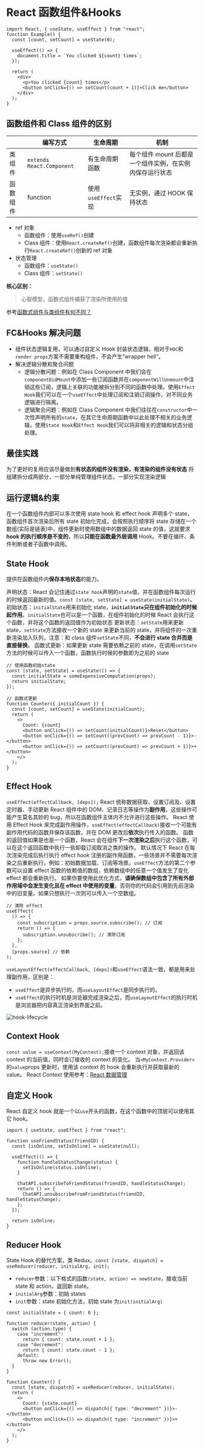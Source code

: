 # React 函数组件&Hooks

```JSX
import React, { useState, useEffect } from "react";
function Example() {
  const [count, setCount] = useState(0);

  useEffect(() => {
    document.title = `You clicked ${count} times`;
  });

  return (
    <div>
      <p>You clicked {count} times</p>
      <button onClick={() => setCount(count + 1)}>Click me</button>
    </div>
  );
}
```

## 函数组件和 Class 组件的区别

|          | 编写方式                  | 生命周期            | 机制                                                    |
| -------- | ------------------------- | ------------------- | ------------------------------------------------------- |
| 类组件   | `extends React.Component` | 有生命周期函数      | 每个组件 mount 后都是一个组件实例，在实例内保存运行状态 |
| 函数组件 | function                  | 使用`useEffect`实现 | 无实例，通过 HOOK 保持状态                              |

- ref 对象
  - 函数组件：使用`useRef()`创建
  - Class 组件：使用`React.createRef()`创建，函数组件每次渲染都会重新执行`React.createRef()`创新的 ref 对象
- 状态管理
  - 函数组件：`useState()`
  - Class 组件：`setState()`

**核心区别：**

> 心智模型，函数式组件捕获了渲染所使用的值

参考[函数式组件与类组件有何不同？](https://overreacted.io/zh-hans/how-are-function-components-different-from-classes/)

## FC&Hooks 解决问题

- 组件状态逻辑复用，可以通过自定义 Hook 封装状态逻辑，相对于`HOC`和`render props`方案不需要重构组件，不会产生”wrapper hell“。
- 解决逻辑分散和聚合问题
  - 逻辑分散问题：例如在 Class Component 中我们会在`componentDidMount`中添加一些订阅函数并在`componentWillUnmount`中注销这些订阅，逻辑上关联的功能被拆分到不同的函数中处理。使用`Effect Hook`我们可以在一个`useEffect`中处理订阅和注销订阅操作，对不同业务逻辑进行隔离。
  - 逻辑聚合问题：例如在 Class Component 中我们往往在`constructor`中一次性声明所有的`state`，在其它生命周期函数中以此处理不相关的业务逻辑，使用`State Hook`和`Effect Hook`我们可以将非相关的逻辑和状态分组处理。

## 最佳实践

为了更好的复用应该尽量做到**有状态的组件没有渲染，有渲染的组件没有状态**
将组建拆分成两部分，一部分单纯管理组件状态，一部分实现渲染逻辑

## 运行逻辑&约束

在一个函数组件内部可以多次使用 state hook 和 effect hook 声明多个 state，函数组件首次渲染后所有 state 初始化完成，会按照执行顺序将 state 存储在一个数组(实际是链表)中，组件更新时使用数组中的数据返回 state 的值，这就要求**hook 的执行顺序是不变的**，所以**只能在函数最外层调用** Hook。不要在循环、条件判断或者子函数中调用。

## State Hook

提供在函数组件内**保存本地状态**的能力。

声明状态：React 会记住通过`state hook`声明的`state`值，并在函数组件每次运行的时候返回最新的值。`const [state, setState] = useState(initialState)`。
初始状态：`initialState`用来初始化 state，**`initialState`只在组件初始化的时候起作用**。`initialState`也可以是一个函数，在组件初始化的时候 React 会执行这个函数，并将这个函数的返回值作为初始状态
更新状态：`setState`用来更新 state，`setState`方法接收一个新的 state 来更新当前的 state，并将组件的一次重新渲染加入队列，注意：和 class 组件`setState`不同，**不会进行 state 合并而是直接替换**。
函数式更新：如果更新 state 需要依赖之前的 state，在调用`setState`方法的时候可以传入一个函数，函数执行时候的参数即为之前的 state

```JSX
// 使用函数初始state
const [state, setState] = useState(() => {
  const initialState = someExpensiveComputation(props);
  return initialState;
});

// 函数式更新
function Counter({ initialCount }) {
  const [count, setCount] = useState(initialCount);
  return (
    <>
      Count: {count}
      <button onClick={() => setCount(initialCount)}>Reset</button>
      <button onClick={() => setCount((prevCount) => prevCount - 1)}>-</button>
      <button onClick={() => setCount((prevCount) => prevCount + 1)}>+</button>
    </>
  );
}
```

## Effect Hook

`useEffect(effectCallback, [deps]);`
React 统称数据获取、设置订阅及、设置定时器、手动更新 React 组件中的 DOM、记录日志等操作为**副作用**，这些操作可能产生莫名其妙的 bug，所以在函数组件主体内不允许进行这些操作。
React 使用 Effect Hook 来完成副作用操作，`useEffect(effectCallback)`接收一个可能有副作用代码的函数并保存该函数，并在 DOM 更改后**依次**执行传入的函数。
函数的返回值如果是也是一个函数，React 会在组件**下一次渲染之后**执行这个函数，可以在这个返回函数中执行一些卸载订阅取消之类的操作。
默认情况下 React 在每次渲染完成后执行执行 effect hook 注册的副作用函数，一些场景并不需要每次渲染之后重新执行，例如：初始数据加载、订阅等场景。`useEffect`方法的第二个参数可以设置 effect 函数的依赖值的数组，依赖数组中的任意一个值发生了变化 effect 都会重新执行。
如果你要使用此优化方式，**请确保数组中包含了所有外部作用域中会发生变化且在 effect 中使用的变量**，否则你的代码会引用到先前渲染中的旧变量。如果只想执行一次则可以传入一个空数组。

```JSX
// 清除 effect
useEffect(
  () => {
    const subscription = props.source.subscribe(); // 订阅
    return () => {
      subscription.unsubscribe(); // 清除订阅
    };
  },
  [props.source] // 依赖
);
```

`useLayoutEffect(effectCallback, [deps])`和`useEffect`语法一致，都是用来处理副作用，区别是：

- `useEffect`是异步执行的，而`useLayoutEffect`是同步执行的。
- `useEffect`的执行时机是浏览器完成渲染之后，而`useLayoutEffect`的执行时机是浏览器把内容真正渲染到界面之前。

![hook-lifecycle](../assets/images/react/hook-lifecycle.jpeg)

## Context Hook

`const value = useContext(MyContext);`接收一个 context 对象，并返回该 context 的当前值，同时会订接收的 context 的变化。
当`<MyContext.Provider>`的`value`props 更新时，使用该 context 的 hook 会重新执行并获取最新的 value。
React Context 使用参考：[React 数据管理](./React数据管理.md)

## 自定义 Hook

React 自定义 hook 就是一个以`use`开头的函数，在这个函数中的顶层可以使用其它 hook。

```JSX
import { useState, useEffect } from "react";

function useFriendStatus(friendID) {
  const [isOnline, setIsOnline] = useState(null);

  useEffect(() => {
    function handleStatusChange(status) {
      setIsOnline(status.isOnline);
    }

    ChatAPI.subscribeToFriendStatus(friendID, handleStatusChange);
    return () => {
      ChatAPI.unsubscribeFromFriendStatus(friendID, handleStatusChange);
    };
  });

  return isOnline;
}
```

## Reducer Hook

State Hook 的替代方案，类 Redux。`const [state, dispatch] = useReducer(reducer, initialArg, init);`

- `reducer`参数：以下格式的函数`(state, action) => newState`，接收当前 state 和 action，返回新 state。
- `initialArg`参数：初始 states
- `init`参数：state 初始化方法，初始 state 为`init(initialArg)`

```JSX
const initialState = { count: 0 };

function reducer(state, action) {
  switch (action.type) {
    case "increment":
      return { count: state.count + 1 };
    case "decrement":
      return { count: state.count - 1 };
    default:
      throw new Error();
  }
}

function Counter() {
  const [state, dispatch] = useReducer(reducer, initialState);
  return (
    <>
      Count: {state.count}
      <button onClick={() => dispatch({ type: "decrement" })}>-</button>
      <button onClick={() => dispatch({ type: "increment" })}>+</button>
    </>
  );
}
```
